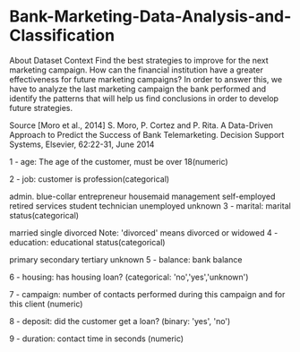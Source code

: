 # Bank-Marketing-Data-Analysis-and-Classification
About Dataset
Context
Find the best strategies to improve for the next marketing campaign. 
How can the financial institution have a greater effectiveness for future marketing campaigns? 
In order to answer this, we have to analyze the last marketing campaign the bank performed and identify the patterns that will help us find conclusions in order to develop future strategies.

Source
[Moro et al., 2014] S. Moro, P. Cortez and P. Rita. A Data-Driven Approach to Predict the Success of Bank Telemarketing. Decision Support Systems, Elsevier, 62:22-31, June 2014


1 - age: The age of the customer, must be over 18(numeric)

2 - job: customer is profession(categorical)

admin.
blue-collar
entrepreneur
housemaid
management
self-employed
retired
services
student
technician
unemployed
unknown
3 - marital: marital status(categorical)

married
single
divorced Note: 'divorced' means divorced or widowed
4 - education: educational status(categorical)

primary
secondary
tertiary
unknown
5 - balance: bank balance

6 - housing: has housing loan? (categorical: 'no','yes','unknown')

7 - campaign: number of contacts performed during this campaign and for this client (numeric)

8 - deposit: did the customer get a loan? (binary: 'yes', 'no')

9 - duration: contact time in seconds (numeric)
